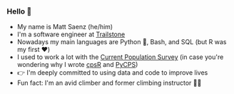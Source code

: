### Hello :fox_face:

- My name is Matt Saenz (he/him)
- I'm a software engineer at [Trailstone](https://www.trailstonegroup.com)
- Nowadays my main languages are Python :snake:, Bash, and SQL (but R was my first :heart:)
- I used to work a lot with the [Current Population Survey](https://www.census.gov/programs-surveys/cps/about.html) (in case you're wondering why I wrote [cpsR](https://github.com/matt-saenz/cpsR) and [PyCPS](https://github.com/matt-saenz/PyCPS))
- :point_right: I'm deeply committed to using data and code to improve lives
- Fun fact: I'm an avid climber and former climbing instructor :climbing_man:
